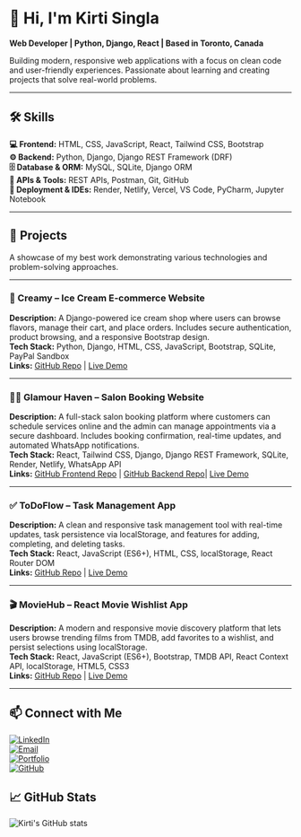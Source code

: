 # 👋 Hi, I'm Kirti Singla
**Web Developer | Python, Django, React | Based in Toronto, Canada**  

Building modern, responsive web applications with a focus on clean code and user-friendly experiences. Passionate about learning and creating projects that solve real-world problems.

---

## 🛠️ Skills

**💻 Frontend:** HTML, CSS, JavaScript, React, Tailwind CSS, Bootstrap  
**⚙️ Backend:** Python, Django, Django REST Framework (DRF)  
**🗄️ Database & ORM:** MySQL, SQLite, Django ORM  
**🔗 APIs & Tools:** REST APIs, Postman, Git, GitHub  
**🚀 Deployment & IDEs:** Render, Netlify, Vercel, VS Code, PyCharm, Jupyter Notebook  

---

## 🌟 Projects

A showcase of my best work demonstrating various technologies and problem-solving approaches.

---

### 🍦 Creamy – Ice Cream E-commerce Website
**Description:** A Django-powered ice cream shop where users can browse flavors, manage their cart, and place orders. Includes secure authentication, product browsing, and a responsive Bootstrap design.  
**Tech Stack:** Python, Django, HTML, CSS, JavaScript, Bootstrap, SQLite, PayPal Sandbox  
**Links:** [GitHub Repo](https://github.com/kirti-singla123/Creamy) | [Live Demo](https://creamy-com.onrender.com/)

---

### 💇‍♀️ Glamour Haven – Salon Booking Website
**Description:** A full-stack salon booking platform where customers can schedule services online and the admin can manage appointments via a secure dashboard. Includes booking confirmation, real-time updates, and automated WhatsApp notifications.  
**Tech Stack:** React, Tailwind CSS, Django, Django REST Framework, SQLite, Render, Netlify, WhatsApp API  
**Links:** [GitHub Frontend Repo](https://github.com/kirti-singla123/Glamour-Heaven) | [GitHub Backend Repo](https://github.com/kirti-singla123/GlamourHeaven-Backend)| [Live Demo](https://glamourheaven.netlify.app/)

---

### ✅ ToDoFlow – Task Management App
**Description:** A clean and responsive task management tool with real-time updates, task persistence via localStorage, and features for adding, completing, and deleting tasks.  
**Tech Stack:** React, JavaScript (ES6+), HTML, CSS, localStorage, React Router DOM  
**Links:** [GitHub Repo](https://github.com/kirti-singla123/ToDoFlow) | [Live Demo](https://todoflow-six.vercel.app/)

---

### 🎬 MovieHub – React Movie Wishlist App
**Description:** A modern and responsive movie discovery platform that lets users browse trending films from TMDB, add favorites to a wishlist, and persist selections using localStorage.  
**Tech Stack:** React, JavaScript (ES6+), Bootstrap, TMDB API, React Context API, localStorage, HTML5, CSS3  
**Links:** [GitHub Repo](https://github.com/kirti-singla123/MovieHub) | [Live Demo](https://popcornplanet.netlify.app/)

---

## 📫 Connect with Me

[![LinkedIn](https://img.shields.io/badge/LinkedIn-Kirti%20Singla-blue?style=flat-square&logo=linkedin)](https://www.linkedin.com/in/kirti-singla-web-dev/)  
[![Email](https://img.shields.io/badge/Email-kirtisingla38231@gmail.com-red?style=flat-square&logo=gmail)](https://mail.google.com/mail/?view=cm&fs=1&to=kirtisingla38231@gmail.com)  
[![Portfolio](https://img.shields.io/badge/Portfolio-View-green?style=flat-square)](https://kirtisingla-portfolio.netlify.app/)  
[![GitHub](https://img.shields.io/badge/GitHub-kirti--singla123-black?style=flat-square&logo=github)](https://github.com/kirti-singla123)


## 📈 GitHub Stats

![Kirti's GitHub stats](https://github-readme-stats.vercel.app/api?username=kirti-singla123&show_icons=true&theme=radical&cache_seconds=1800)


